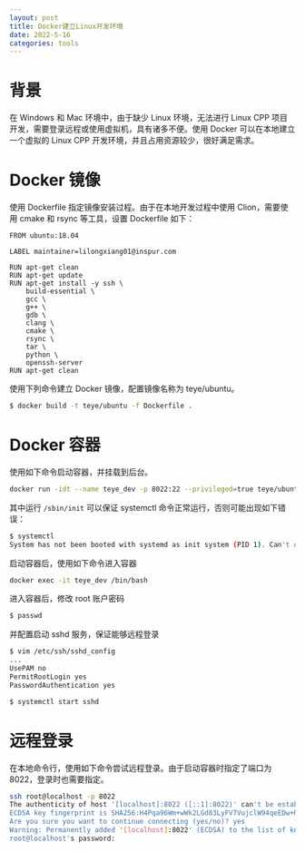 ```yaml
---
layout: post
title: Docker建立Linux开发环境
date: 2022-5-16
categories: tools
---
```


# 背景

在 Windows 和 Mac 环境中，由于缺少 Linux 环境，无法进行 Linux CPP 项目开发，需要登录远程或使用虚拟机，具有诸多不便。使用 Docker 可以在本地建立一个虚拟的 Linux CPP 开发环境，并且占用资源较少，很好满足需求。

# Docker 镜像

使用 Dockerfile 指定镜像安装过程。由于在本地开发过程中使用 Clion，需要使用 cmake 和 rsync 等工具，设置 Dockerfile 如下：

```
FROM ubuntu:18.04

LABEL maintainer=lilongxiang01@inspur.com

RUN apt-get clean
RUN apt-get update
RUN apt-get install -y ssh \
    build-essential \
    gcc \
    g++ \
    gdb \
    clang \
    cmake \
    rsync \
    tar \
    python \
    openssh-server
RUN apt-get clean
```

使用下列命令建立 Docker 镜像，配置镜像名称为 teye/ubuntu。

```bash
$ docker build -t teye/ubuntu -f Dockerfile .
```

# Docker 容器

使用如下命令启动容器，并挂载到后台。

```bash
docker run -idt --name teye_dev -p 8022:22 --privileged=true teye/ubuntu /sbin/init
```

其中运行 `/sbin/init` 可以保证 systemctl 命令正常运行，否则可能出现如下错误：

```bash
$ systemctl
System has not been booted with systemd as init system (PID 1). Can't operate.
```

启动容器后，使用如下命令进入容器

```bash
docker exec -it teye_dev /bin/bash
```

进入容器后，修改 root 账户密码

```bash
$ passwd
```

并配置启动 sshd 服务，保证能够远程登录

```bash
$ vim /etc/ssh/sshd_config
...
UsePAM no
PermitRootLogin yes
PasswordAuthentication yes

$ systemctl start sshd
```

# 远程登录

在本地命令行，使用如下命令尝试远程登录。由于启动容器时指定了端口为 8022，登录时也需要指定。

```bash
ssh root@localhost -p 8022
The authenticity of host '[localhost]:8022 ([::1]:8022)' can't be established.
ECDSA key fingerprint is SHA256:H4Pqa96Wm+wWk2LGd83LyFV7VujclW94qeEDw+RR5xo.
Are you sure you want to continue connecting (yes/no)? yes
Warning: Permanently added '[localhost]:8022' (ECDSA) to the list of known hosts.
root@localhost's password:
```

